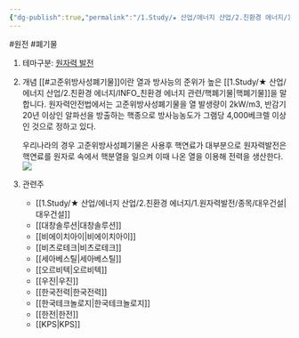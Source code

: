 ```yaml
---
{"dg-publish":true,"permalink":"/1.Study/★ 산업/에너지 산업/2.친환경 에너지/INFO_친환경 에너지 관련/고준위방사성폐기물/","created":"2023-05-24T12:10:51.897+09:00","updated":"2025-06-03T20:07:21.157+09:00"}
---
```


#원전 #폐기물

1. 테마구분: [원자력 발전](원자력%20발전.md)

1. 개념
	[[#고준위방사성폐기물]]이란 열과 방사능의 준위가 높은 [[1.Study/★ 산업/에너지 산업/2.친환경 에너지/INFO_친환경 에너지 관련/핵폐기물\|핵폐기물]]을 말합니다. 원자력안전법에서는 고준위방사성폐기물을 열 발생량이 2kW/m3, 반감기 20년 이상인 알파선을 방출하는 핵종으로 방사능농도가 그램당 4,000베크렐 이상인 것으로 정하고 있다.  
	
	우리나라의 경우 고준위방사성폐기물은 사용후 핵연료가 대부분으로 원자력발전은 핵연료를 원자로 속에서 핵분열을 일으켜 이때 나온 열을 이용해 전력을 생산한다.  
	![](https://i.imgur.com/yIdCtS3.png)



2. 관련주
	- [[1.Study/★ 산업/에너지 산업/2.친환경 에너지/1.원자력발전/종목/대우건설\|대우건설]]
	- [[대창솔루션\|대창솔루션]]
	- [[비에이치아이\|비에이치아이]]
	- [[비츠로테크\|비츠로테크]]
	- [[세아베스틸\|세아베스틸]]
	- [[오르비텍\|오르비텍]]
	- [[우진\|우진]]
	- [[한국전력\|한국전력]]
	- [[한국테크놀로지\|한국테크놀로지]]
	- [[한전\|한전]]
	- [[KPS\|KPS]]